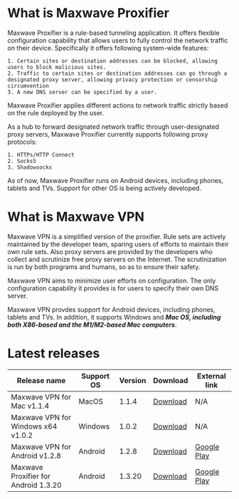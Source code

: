 # What is Maxwave Proxifier
Maxwave Proxifier is a rule-based tunneling application. It offers flexible configuration capability that allows users to fully control the network traffic on their device. Specifically it offers following system-wide features:

```
1. Certain sites or destination addresses can be blocked, allowing users to block malicious sites.
2. Traffic to certain sites or destination addresses can go through a designated proxy server, allowing privacy protection or censorship circumvention
3. A new DNS server can be specified by a user.
```

Maxwave Proxifier applies different actions to network traffic strictly based on the rule deployed by the user.

As a hub to forward designated network traffic through user-designated proxy servers, Maxwave Proxifier currently supports following proxy protocols:

```
1. HTTPs/HTTP Connect
2. Socks5
3. Shadowsocks
```

As of now, Maxwave Proxifier runs on Android devices, including phones, tablets and TVs. Support for other OS is being actively developed.

# What is Maxwave VPN
Maxwave VPN is a simplified version of the proxifier. Rule sets are actively maintained by the developer team, sparing users of efforts to maintain their own rule sets. Also proxy servers are provided by the developers who collect and scrutinize free proxy servers on the Internet. The scrutinization is run by both programs and humans, so as to ensure their safety.

Maxwave VPN aims to minimize user efforts on configuration. The only configuration capability it provides is for users to specify their own DNS server.

Maxwave VPN provdes support for Android devices, including phones, tablets and TVs. In addition, it supports Windows and ***Mac OS, including both X86-based and the M1/M2-based Mac computers***.

# Latest releases
|Release name|Support OS|Version|Download|External link|
|---|---|---|---|---|
|Maxwave VPN for Mac v1.1.4|MacOS|1.1.4|[Download](https://github.com/PlayboyGorilla/maxwave/releases/tag/MaxwaveVPN_for_Mac_v1.1.4)|N/A|
|Maxwave VPN for Windows x64 v1.0.2|Windows|1.0.2|[Download](https://github.com/PlayboyGorilla/maxwave/releases/tag/MaxwaveVPN_for_Windows_x64_v1.0.2)|N/A|
|Maxwave VPN for Android v1.2.8|Android|1.2.8|[Download](https://github.com/PlayboyGorilla/maxwave/releases/tag/MaxwaveVPN_for_Android_v1.2.8)|[Google Play](https://play.google.com/store/apps/details?id=com.maxwave.vpn)|
|Maxwave Proxifier for Android 1.3.20|Android|1.3.20|[Download](https://github.com/PlayboyGorilla/maxwave/releases/tag/MaxwaveProxifier_for_Android_v1.3.20)|[Google Play](https://play.google.com/store/apps/details?id=com.gorillakanzi.catrious)|
